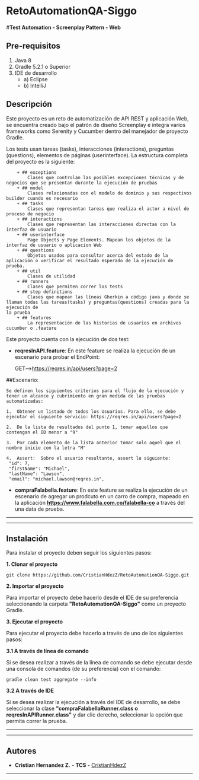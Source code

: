 # RetoAutomationQA-Siggo
#**Test Automation - Screenplay Pattern - Web**

## Pre-requisitos
1. Java 8
2. Gradle 5.2.1 o Superior
3. IDE de desarrollo
	- a) Eclipse 
	- b) IntelliJ

## Descripción

Este proyecto es un reto de automatización de API REST y aplicación Web, se encuentra creado bajo el patrón de diseño Screenplay e integra varios frameworks como Serenity y Cucumber dentro del manejador de proyecto Gradle.

Los tests usan tareas (tasks), interacciones (interactions), preguntas (questions), elementos de páginas (userinterface). La estructura completa del proyecto es la siguiente:
```
    + ## exceptions
        Clases que controlan las posibles excepciones técnicas y de negocios que se presentan durante la ejecución de pruebas
    + ## model
        Clases relacionadas con el modelo de dominio y sus respectivos builder cuando es necesario
    + ## tasks
        Clases que representan tareas que realiza el actor a nivel de proceso de negocio
    + ## interactions
        Clases que representan las interacciones directas con la interfaz de usuario
    + ## userinterface
        Page Objects y Page Elements. Mapean los objetos de la interfaz de usuario o aplicacion Web
    + ## questions
        Objetos usados para consultar acerca del estado de la aplicación o verificar el resultado esperado de la ejecución de prueba.
    + ## util
        Clases de utilidad
    + ## runners
        Clases que permiten correr los tests
    + ## step definitions
        Clases que mapean las líneas Gherkin a código java y donde se llaman todas las tareas(tasks) y preguntas(questions) creadas para la ejecución de 
la prueba
    + ## features
        La representación de las historias de usuarios en archivos cucumber o .feature
```


  
Este proyecto cuenta con la ejecución de dos test: 
  
  - **reqresInAPI.feature**: En este feature se realiza la ejecución de un escenario para probar el EndPoint: 
  	
  	GET-->https://reqres.in/api/users?page=2
	
        
	



  ##Escenario:
   
    Se definen los siguientes criterios para el flujo de la ejecución y tener un alcance y cubrimiento en gran medida de las pruebas automatizadas:    
    
    1.	Obtener un listado de todos los Usuarios. Para ello, se debe ejecutar el siguiente servicio: https://reqres.in/api/users?page=2

    2.	De la lista de resultados del punto 1, tomar aquellos que contengan el ID menor a "9"

    3.	Por cada elemento de la lista anterior tomar solo aquel que el nombre inicie con la letra "M"  

    4.	Assert:  Sobre el usuario resultante, assert lo siguiente:
     "id": 7,
     "firstName": "Michael",
     "lastName": "Lawson",
     "email": "michael.lawson@reqres.in",
  
    


- **compraFalabella.feature**: En este feature se realiza la ejecución de un escenario de agregar un prodcuto en un carro de compra, mapeado en la aplicación    **https://www.falabella.com.co/falabella-co** a través del una data de prueba. 

---
  
---
## Instalación

Para instalar el proyecto deben seguir los siguientes pasos:
  
**1. Clonar el proyecto**

```
git clone https://github.com/CristianHdezZ/RetoAutomationQA-Siggo.git
```

**2. Importar el proyecto**
  
Para importar el proyecto debe hacerlo desde el IDE de su preferencia seleccionando la carpeta **"RetoAutomationQA-Siggo"** como un proyecto Gradle. 
  
  
**3. Ejecutar el proyecto** 

Para ejecutar el proyecto debe hacerlo a través de uno de los siguientes pasos: 
  
**3.1 A través de línea de comando**
  
Si se desea realizar a través de la línea de comando se debe ejecutar desde una consola de comandos (de su preferencia) con el comando: 

```
gradle clean test aggregate --info
```
  
**3.2 A través de IDE** 
  
Si se desea realizar la ejecución a través del IDE de desarrollo, se debe seleccionar la clase **"compraFalabellaRunner.class o reqresInAPIRunner.class"** y dar clic derecho, seleccionar la opción que permita correr la prueba. 
  
---
  
---
## ️Autores
* **Cristian Hernandez Z.** - **TCS** - [CristianHdezZ](https://github.com/CristianHdezZ/)
---

